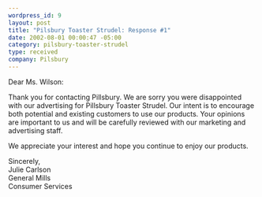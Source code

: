 ```yaml
--- 
wordpress_id: 9
layout: post
title: "Pilsbury Toaster Strudel: Response #1"
date: 2002-08-01 00:00:47 -05:00
category: pilsbury-toaster-strudel
type: received
company: Pilsbury
---
```

Dear Ms. Wilson:

Thank you for contacting Pillsbury.  We are sorry you were disappointed with our advertising for Pillsbury Toaster Strudel.  Our intent is to encourage both potential and existing customers to use our products.  Your opinions are important to us and will be carefully reviewed with our marketing and advertising staff.

We appreciate your interest and hope you continue to enjoy our products.

Sincerely,    
Julie Carlson  
General Mills  
Consumer Services
